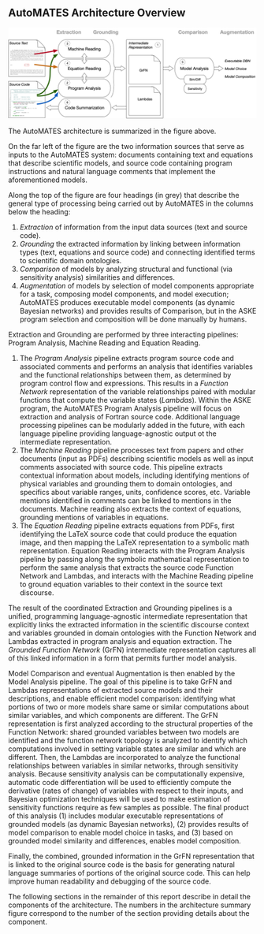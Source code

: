 ## AutoMATES Architecture Overview

![](figs/20181129_architecture_numbered.png)

The AutoMATES architecture is summarized in the figure above.

On the far left of the figure are the two information sources that serve
as inputs to the AutoMATES system: documents containing text and
equations that describe scientific models, and source code containing
program instructions and natural language comments that implement the
aforementioned models.

Along the top of the figure are four headings (in grey) that describe
the general type of processing being carried out by AutoMATES in the columns below the heading:

1. *Extraction* of information from the input data sources (text and
   source code).
2. *Grounding* the extracted information by linking between information
   types (text, equations and source code) and connecting identified
   terms to scientific domain ontologies.
3. *Comparison* of models by analyzing structural and functional
   (via sensitivity analysis) similarities and differences.
4. *Augmentation* of models by selection of model components appropriate
   for a task, composing model components, and model execution;
   AutoMATES produces executable model components (as dynamic Bayesian
   networks) and provides results of Comparison, but in the ASKE program
   selection and composition will be done manually by humans.

Extraction and Grounding are performed by three interacting pipelines:
Program Analysis, Machine Reading and Equation Reading. 
1. The *Program Analysis* pipeline extracts program source code and
   associated comments and performs an analysis that identifies
   variables and the functional relationships between them, as
   determined by program control flow and expressions. This results in a
   *Function Network* representation of the variable relationships
   paired with modular functions that compute the variable states
   (*Lambdas*). Within the ASKE program, the AutoMATES Program Analysis
   pipeline will focus on extraction and analysis of Fortran source
   code. Additional language processing pipelines can be modularly added
   in the future, with each language pipeline providing language-agnostic 
   output ot the intermediate representation.
2. The *Machine Reading* pipeline processes text from papers and other
   documents (input as PDFs) describing scientific models as well as
   input comments associated with source code. This pipeline extracts
   contextual information about models, including identifying
   mentions of physical variables and grounding them to domain
   ontologies, and specifics about variable ranges, units, confidence
   scores, etc. Variable mentions identified in comments can be linked
   to mentions in the documents. Machine reading also extracts the
   context of equations, grounding mentions of variables in equations. 
3. The *Equation Reading* pipeline extracts equations from PDFs, first
   identifying the LaTeX source code that could produce the equation
   image, and then mapping the LaTeX representation to a symbolic math
   representation. Equation Reading interacts with the Program Analysis
   pipeline by passing along the symbolic mathematical representation to
   perform the same analysis that extracts the source code Function
   Network and Lambdas, and interacts with the Machine Reading pipeline
   to ground equation variables to their context in the source text
   discourse.

The result of the coordinated Extraction and Grounding pipelines is a
unified, programming language-agnostic intermediate representation that
explicitly links the extracted information in the scientific discourse
context and variables grounded in domain ontologies with the Function
Network and Lambdas extracted in program analysis and equation
extraction.  The *Grounded Function Network* (GrFN) intermediate
representation captures all of this linked information in a form that
permits further model analysis.

Model Comparison and eventual Augmentation is then enabled by the Model
Analysis pipeline. The goal of this pipeline is to take GrFN and Lambdas
representations of extracted source models and their descriptions, and
enable efficient model comparison: identifying what portions of two or
more models share same or similar computations about similar variables,
and which components are different. The GrFN representation is first
analyzed according to the structural properties of the Function Network:
shared grounded variables between two models are identified and the
function network topology is analyzed to identify which computations
involved in setting variable states are similar and which are different.
Then, the Lambdas are incorporated to analyze the functional
relationships between variables in similar networks, through sensitivity
analysis. Because sensitivity analysis can be computationally expensive,
automatic code differentiation will be used to efficiently compute the
derivative (rates of change) of variables with respect to their inputs,
and Bayesian optimization techniques will be used to make estimation of
sensitivity functions require as few samples as possible. The final
product of this analysis (1) includes modular executable
representations of grounded models (as dynamic Bayesian networks), (2)
provides results of model comparison to enable model choice in tasks, and
(3) based on grounded model similarity and differences, enables model
composition.

Finally, the combined, grounded information in the GrFN representation
that is linked to the original source code is the basis for
generating natural language summaries of portions of the original source
code. This can help improve human readability and debugging of the
source code.

The following sections in the remainder of this report describe in
detail the components of the architecture.  The numbers in the
architecture summary figure correspond to the number of the section
providing details about the component.
